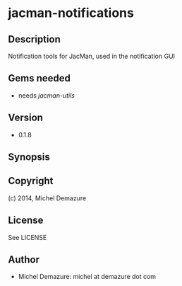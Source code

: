 # jacman-notifications

## Description
  Notification tools for JacMan, used in the notification GUI

## Gems needed
  * needs _jacman-utils_

## Version
  * 0.1.8

## Synopsis

## Copyright
  (c) 2014, Michel Demazure

## License
  See LICENSE

## Author
* Michel Demazure: michel at demazure dot com

